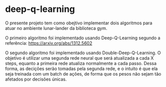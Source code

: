 # deep-q-learning

O presente projeto tem como obejtivo implementar dois algoritmos para atuar no ambiente lunar-lander da biblioteca gym.

O primeiro algoritmo foi implementado usando Deep-Q-Learning segundo a referência: https://arxiv.org/abs/1312.5602

O segundo algoritmo foi implementado usando Double-Deep-Q-Learning. O objetivo é utilizar uma segunda rede neural que será atualizada a cada X steps, equanto a primeira rede atualiza normalmente a cada passo. Dessa forma, as decições serão tomadas pela segunda rede, e o intuito é que ela seja treinada com um batch de ações, de forma que os pesos não sejam tão afetados por decisões únicas.